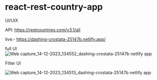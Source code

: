 # react-rest-country-app
Ul/UIX

API: https://restcountries.com/v3.1/all

live:- https://dashing-crostata-25147b.netlify.app/

full UI
![Web capture_14-12-2023_134552_dashing-crostata-25147b netlify app](https://github.com/omar-faruk-6/react-rest-country-app/assets/68624414/2b5e37cc-155d-4f9d-bd85-98a73987ab33)

Filter UI


![Web capture_14-12-2023_134513_dashing-crostata-25147b netlify app](https://github.com/omar-faruk-6/react-rest-country-app/assets/68624414/ae0a0035-788e-4802-9557-22fdb8acf2e9)
